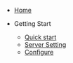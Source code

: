 * [Home](/)
* Getting Start

    * [Quick start](quickStart.md)
    * [Server Setting](serverSetting.md)
    * [Configure](configure.md)
